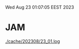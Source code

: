 Wed Aug 23 01:07:05 EEST 2023
# JAM
<a href='./cache/202308/23_01.log'>./cache/202308/23_01.log</a>
